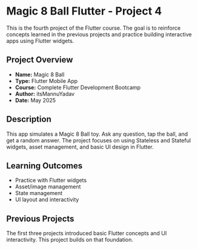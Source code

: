 # Magic 8 Ball Flutter - Project 4

This is the fourth project of the Flutter course. The goal is to reinforce concepts learned in the previous projects and practice building interactive apps using Flutter widgets.

## Project Overview
- **Name:** Magic 8 Ball
- **Type:** Flutter Mobile App
- **Course:** Complete Flutter Development Bootcamp
- **Author:** itsMannuYadav
- **Date:** May 2025

## Description
This app simulates a Magic 8 Ball toy. Ask any question, tap the ball, and get a random answer. The project focuses on using Stateless and Stateful widgets, asset management, and basic UI design in Flutter.

## Learning Outcomes
- Practice with Flutter widgets
- Asset/image management
- State management
- UI layout and interactivity

## Previous Projects
The first three projects introduced basic Flutter concepts and UI interactivity. This project builds on that foundation.
